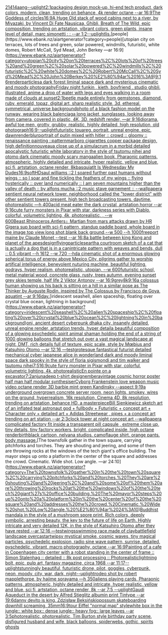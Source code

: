 [21414](https://www.ebank.nz/aiartgenerator?category=21414)[aang](https://www.ebank.nz/aiartgenerator?category=aang)[--uplight](https://www.ebank.nz/aiartgenerator?category=--uplight)[2:1](https://www.ebank.nz/aiartgenerator?category=2%3A1)[packaging design mock-up, hi-end tech product, dark colors, modern, clean, trending on behance, 4k render octane --ar 16:9](https://www.ebank.nz/aiartgenerator?category=packaging%20design%20mock-up%2C%20hi-end%20tech%20product%2C%20dark%20colors%2C%20modern%2C%20clean%2C%20trending%20on%20behance%2C%204k%20render%20octane%20--ar%2016%3A9)[The Goddess of circles](https://www.ebank.nz/aiartgenerator?category=The%20Goddess%20of%20circles)[16:9](https://www.ebank.nz/aiartgenerator?category=16%3A9)[A Huge Old stack of wood cabins next to a river, by Miyazaki, by Vincent Di Fate Nausicaa, Ghibli, Breath of The Wild, epic composition, trending on artstation, vibrant colors, green plants, insane level of detail, marc simonetti : :  --ar 1:2](https://www.ebank.nz/aiartgenerator?category=A%20Huge%20Old%20stack%20of%20wood%20cabins%20next%20to%20a%20river%2C%20by%20Miyazaki%2C%20by%20Vincent%20Di%20Fate%20Nausicaa%2C%20Ghibli%2C%20Breath%20of%20The%20Wild%2C%20epic%20composition%2C%20trending%20on%20artstation%2C%20vibrant%20colors%2C%20green%20plants%2C%20insane%20level%20of%20detail%2C%20marc%20simonetti%20%3A%20%3A%20%20--ar%201%3A2)[--uplight](https://www.ebank.nz/aiartgenerator?category=--uplight)[lis.](https://www.ebank.nz/aiartgenerator?category=lis.)[people](https://www.ebank.nz/aiartgenerator?category=people)[utopian city on terraces, lots of trees and green, solar powered, windmills, futuristic, white domes, Robert McCall, Syd Mead, John Berkey —ar 16:9](https://www.ebank.nz/aiartgenerator?category=utopian%20city%20on%20terraces%2C%20lots%20of%20trees%20and%20green%2C%20solar%20powered%2C%20windmills%2C%20futuristic%2C%20white%20domes%2C%20Robert%20McCall%2C%20Syd%20Mead%2C%20John%20Berkey%20%E2%80%94ar%2016%3A9)[9:16](https://www.ebank.nz/aiartgenerator?category=9%3A16)[render](https://www.ebank.nz/aiartgenerator?category=render)[particles](https://www.ebank.nz/aiartgenerator?category=particles)[a dark forest liminal space dark and mysterious cinematic and moody photography](https://www.ebank.nz/aiartgenerator?category=a%20dark%20forest%20liminal%20space%20dark%20and%20mysterious%20cinematic%20and%20moody%20photography)[Friday night funkin , kieth, boyfriend , studio ghibli,  illustrated,  anime,](https://www.ebank.nz/aiartgenerator?category=Friday%20night%20funkin%20%2C%20kieth%2C%20boyfriend%20%2C%20studio%20ghibli%2C%20%20illustrated%2C%20%20anime%2C)[a drop of water with legs and eyes walking in a room made of clouds at sunset](https://www.ebank.nz/aiartgenerator?category=a%20drop%20of%20water%20with%20legs%20and%20eyes%20walking%20in%20a%20room%20made%20of%20clouds%20at%20sunset)[2:1](https://www.ebank.nz/aiartgenerator?category=2%3A1)[beetle made entirely from gemstones, diamond, ruby, emerald, topaz, digital art, sharp realistic style, 3d, ethereal, symmetrical, universe background](https://www.ebank.nz/aiartgenerator?category=beetle%20made%20entirely%20from%20gemstones%2C%20diamond%2C%20ruby%2C%20emerald%2C%20topaz%2C%20digital%20art%2C%20sharp%20realistic%20style%2C%203d%2C%20ethereal%2C%20symmetrical%2C%20universe%20background)[photo of a black fashion model on the runway, wearing black balenciaga long jacket, sunglasses, looking away from camera, covered in plastic, 4K, 3D, redshift render, —ar 9:16](https://www.ebank.nz/aiartgenerator?category=photo%20of%20a%20black%20fashion%20model%20on%20the%20runway%2C%20wearing%20black%20balenciaga%20long%20jacket%2C%20sunglasses%2C%20looking%20away%20from%20camera%2C%20covered%20in%20plastic%2C%204K%2C%203D%2C%20redshift%20render%2C%20%E2%80%94ar%209%3A16)[diorama, awful toe men, grotty, grubby, realistic, highly detailed, high resolution, old photograph](https://www.ebank.nz/aiartgenerator?category=diorama%2C%20awful%20toe%20men%2C%20grotty%2C%20grubby%2C%20realistic%2C%20highly%20detailed%2C%20high%20resolution%2C%20old%20photograph)[16:9](https://www.ebank.nz/aiartgenerator?category=16%3A9)[--uplight](https://www.ebank.nz/aiartgenerator?category=--uplight)[futuristic touareg, portrait, unreal engine, epic, dawn](https://www.ebank.nz/aiartgenerator?category=futuristic%20touareg%2C%20portrait%2C%20unreal%20engine%2C%20epic%2C%20dawn)[render](https://www.ebank.nz/aiartgenerator?category=render)[blur](https://www.ebank.nz/aiartgenerator?category=blur)[portrait of putin mixed with hitler :: crowd :: gloomy :: renaissance painting ::](https://www.ebank.nz/aiartgenerator?category=portrait%20of%20putin%20mixed%20with%20hitler%20%3A%3A%20crowd%20%3A%3A%20gloomy%20%3A%3A%20renaissance%20painting%20%3A%3A)[pattern](https://www.ebank.nz/aiartgenerator?category=pattern)[marboro cigarettes copper package design, high definition](https://www.ebank.nz/aiartgenerator?category=marboro%20cigarettes%20copper%20package%20design%2C%20high%20definition)[nouveau](https://www.ebank.nz/aiartgenerator?category=nouveau)[a close up of a simulacrum in a morbid detailed apocalyptic futuristic white laboratory in the style of tsutomu nihei and otomo dark cinematic moody scary manga](https://www.ebank.nz/aiartgenerator?category=a%20close%20up%20of%20a%20simulacrum%20in%20a%20morbid%20detailed%20apocalyptic%20futuristic%20white%20laboratory%20in%20the%20style%20of%20tsutomu%20nihei%20and%20otomo%20dark%20cinematic%20moody%20scary%20manga)[alien book, Pharaonic patterns, atmospheric, highly detailed and intricate, hyper realistic, yellow and blue, sci fi, artstation, octane render, 8k](https://www.ebank.nz/aiartgenerator?category=alien%20book%2C%20Pharaonic%20patterns%2C%20atmospheric%2C%20highly%20detailed%20and%20intricate%2C%20hyper%20realistic%2C%20yellow%20and%20blue%2C%20sci%20fi%2C%20artstation%2C%20octane%20render%2C%208k)[basquiat](https://www.ebank.nz/aiartgenerator?category=basquiat)[It Is Wednesday My Dudes](https://www.ebank.nz/aiartgenerator?category=It%20Is%20Wednesday%20My%20Dudes)[16:9](https://www.ebank.nz/aiartgenerator?category=16%3A9)[soft](https://www.ebank.nz/aiartgenerator?category=soft)[HD](https://www.ebank.nz/aiartgenerator?category=HD)[saul williams ::2  I soared further past humans without wings :: so I soar and fine tickling the feathers of my wings :: flying hysterically :: over land numerically :: I am seven mountains higher than the valley of death :: by alfons mucha ::2 music stave garnement :: --wallpaper](https://www.ebank.nz/aiartgenerator?category=saul%20williams%20%3A%3A2%20%20I%20soared%20further%20past%20humans%20without%20wings%20%3A%3A%20so%20I%20soar%20and%20fine%20tickling%20the%20feathers%20of%20my%20wings%20%3A%3A%20flying%20hysterically%20%3A%3A%20over%20land%20numerically%20%3A%3A%20I%20am%20seven%20mountains%20higher%20than%20the%20valley%20of%20death%20%3A%3A%20by%20alfons%20mucha%20%3A%3A2%20music%20stave%20garnement%20%3A%3A%20--wallpaper)[a sentient neural network tower.  neighborhood called the "tower district" with other sentient towers present.  high tech broadcasting towers. daytime, photorealistic —h 400](https://www.ebank.nz/aiartgenerator?category=a%20sentient%20neural%20network%20tower.%20%20neighborhood%20called%20the%20%22tower%20district%22%20with%20other%20sentient%20towers%20present.%20%20high%20tech%20broadcasting%20towers.%20daytime%2C%20photorealistic%20%E2%80%94h%20400)[acid meat eater the dark crystal, artstation,horror --ar 9:16](https://www.ebank.nz/aiartgenerator?category=acid%20meat%20eater%20the%20dark%20crystal%2C%20artstation%2Chorror%20--ar%209%3A16)[cute furry monsters in Pixar with star, darkness series with Diablo, colorful, volumetric lighting, 4k, photorealistic, , --w 600](https://www.ebank.nz/aiartgenerator?category=cute%20furry%20monsters%20in%20Pixar%20with%20star%2C%20darkness%20series%20with%20Diablo%2C%20colorful%2C%20volumetric%20lighting%2C%204k%2C%20photorealistic%2C%20%2C%20--w%20600)[Beast,Rhinoceros,Antlers」](https://www.ebank.nz/aiartgenerator?category=Beast%2CRhinoceros%2CAntlers%E3%80%8D)[Martian from mars attacks drawn by HR Giger](https://www.ebank.nz/aiartgenerator?category=Martian%20from%20mars%20attacks%20drawn%20by%20HR%20Giger)[a sup board with sci-fi pattern, standup paddle board ,whole board in the image,top view,long shot,blank back ground,--w 500 --h 1000](https://www.ebank.nz/aiartgenerator?category=a%20sup%20board%20with%20sci-fi%20pattern%2C%20standup%20paddle%20board%20%2Cwhole%20board%20in%20the%20image%2Ctop%20view%2Clong%20shot%2Cblank%20back%20ground%2C--w%20500%20--h%201000)[freeport maine by Claude Monet --test --ar 16:8](https://www.ebank.nz/aiartgenerator?category=freeport%20maine%20by%20Claude%20Monet%20--test%20--ar%2016%3A8)[a battle between king Kong and planet of the apes](https://www.ebank.nz/aiartgenerator?category=a%20battle%20between%20king%20Kong%20and%20planet%20of%20the%20apes)[design](https://www.ebank.nz/aiartgenerator?category=design)[flying](https://www.ebank.nz/aiartgenerator?category=flying)[particles](https://www.ebank.nz/aiartgenerator?category=particles)[earth](https://www.ebank.nz/aiartgenerator?category=earth)[a courtroom sketch of a cat that is actually a dog that is in a can](https://www.ebank.nz/aiartgenerator?category=a%20courtroom%20sketch%20of%20a%20cat%20that%20is%20actually%20a%20dog%20that%20is%20in%20a%20can)[intricate pattern with weaves and bends, dull :: 0.5 vibrant --h 1612 --w 720 --hd](https://www.ebank.nz/aiartgenerator?category=intricate%20pattern%20with%20weaves%20and%20bends%2C%20dull%20%3A%3A%200.5%20vibrant%20--h%201612%20--w%20720%20--hd)[a cinematic shot of a enormous glowing spherical torus of energy above Mexico City, pilgrims gather to worship artifical intelligence, benevolent nuturing machine, beautiful lighting, godrays, hyper realism, photorealistic, utopian, --w 600](https://www.ebank.nz/aiartgenerator?category=a%20cinematic%20shot%20of%20a%20enormous%20glowing%20spherical%20torus%20of%20energy%20above%20Mexico%20City%2C%20pilgrims%20gather%20to%20worship%20artifical%20intelligence%2C%20benevolent%20nuturing%20machine%2C%20beautiful%20lighting%2C%20godrays%2C%20hyper%20realism%2C%20photorealistic%2C%20utopian%2C%20--w%20600)[futuristic school, metal material wood, concrete glass, rusty, trees autumn, evening sunset grey skies temple, half life 2 Viktor Antonov --ar 16:9](https://www.ebank.nz/aiartgenerator?category=futuristic%20school%2C%20metal%20material%20wood%2C%20concrete%20glass%2C%20rusty%2C%20trees%20autumn%2C%20evening%20sunset%20grey%20skies%20temple%2C%20half%20life%202%20Viktor%20Antonov%20--ar%2016%3A9)[grey](https://www.ebank.nz/aiartgenerator?category=grey)[8k](https://www.ebank.nz/aiartgenerator?category=8k)[9:16](https://www.ebank.nz/aiartgenerator?category=9%3A16)[a colossus human showing us his back is sitting on a hill in a similar pose as The Thinker by Auguste Rodin, inspired by The Colossus by Francisco de Goya, aquatint --ar 9:16](https://www.ebank.nz/aiartgenerator?category=a%20colossus%20human%20showing%20us%20his%20back%20is%20sitting%20on%20a%20hill%20in%20a%20similar%20pose%20as%20The%20Thinker%20by%20Auguste%20Rodin%2C%20inspired%20by%20The%20Colossus%20by%20Francisco%20de%20Goya%2C%20aquatint%20--ar%209%3A16)[day.](https://www.ebank.nz/aiartgenerator?category=day.)[iridescent seashell, alien spaceship, floating over crystal blue ocean, lightning in background](https://www.ebank.nz/aiartgenerator?category=iridescent%20seashell%2C%20alien%20spaceship%2C%20floating%20over%20crystal%20blue%20ocean%2C%20lightning%20in%20background)[oni, ancient desert cyberpunk dhaka city, insanely detailed, unreal engine render, artstation trends, hyper detail](https://www.ebank.nz/aiartgenerator?category=oni%2C%20ancient%20desert%20cyberpunk%20dhaka%20city%2C%20insanely%20detailed%2C%20unreal%20engine%20render%2C%20artstation%20trends%2C%20hyper%20detail)[a beautiful composition of a glowing psychedelic spirit animal shaman holding the end of a string of 1000 glowing balloons that stretch out over a vast magical landscape at night, DMT,  rich details full of texture, epic scale, style by Mœbius and Katsuhiro Otomo —ar 12:16 —test](https://www.ebank.nz/aiartgenerator?category=a%20beautiful%20composition%20of%20a%20glowing%20psychedelic%20spirit%20animal%20shaman%20holding%20the%20end%20of%20a%20string%20of%201000%20glowing%20balloons%20that%20stretch%20out%20over%20a%20vast%20magical%20landscape%20at%20night%2C%20DMT%2C%20%20rich%20details%20full%20of%20texture%2C%20epic%20scale%2C%20style%20by%20M%C5%93bius%20and%20Katsuhiro%20Otomo%20%E2%80%94ar%2012%3A16%20%E2%80%94test)[grotesque fantastical futurist detailed mechanical cyber japanese alice in wonderland dark and moody liminal space dark spooky in the style of floria sigismondi and tim walker and tsutomu nihei](https://www.ebank.nz/aiartgenerator?category=grotesque%20fantastical%20futurist%20detailed%20mechanical%20cyber%20japanese%20alice%20in%20wonderland%20dark%20and%20moody%20liminal%20space%20dark%20spooky%20in%20the%20style%20of%20floria%20sigismondi%20and%20tim%20walker%20and%20tsutomu%20nihei)[7:5](https://www.ebank.nz/aiartgenerator?category=7%3A5)[16:9](https://www.ebank.nz/aiartgenerator?category=16%3A9)[cute furry monster in Pixar with star, colorful, volumetric lighting, 4k, photorealistic](https://www.ebank.nz/aiartgenerator?category=cute%20furry%20monster%20in%20Pixar%20with%20star%2C%20colorful%2C%20volumetric%20lighting%2C%204k%2C%20photorealistic)[En pointe on a excavator](https://www.ebank.nz/aiartgenerator?category=En%20pointe%20on%20a%20excavator)[7:2](https://www.ebank.nz/aiartgenerator?category=7%3A2)[anjunadeep t-shirt design](https://www.ebank.nz/aiartgenerator?category=anjunadeep%20t-shirt%20design)[embera](https://www.ebank.nz/aiartgenerator?category=embera)[vintage cosmic horror poster half man half modular synthesiser](https://www.ebank.nz/aiartgenerator?category=vintage%20cosmic%20horror%20poster%20half%20man%20half%20modular%20synthesiser)[Cyborg Frankenstein love weapon music video octane render 3D barbie mint green Kandinsky --aspect 9:19](https://www.ebank.nz/aiartgenerator?category=Cyborg%20Frankenstein%20love%20weapon%20music%20video%20octane%20render%203D%20barbie%20mint%20green%20Kandinsky%20--aspect%209%3A19)[a underground overgrown concrete server room, neon lights, smokey, wires on the ground, hyperrealism, 16k resolution, Cinema 4D, 8k resolution, trending on artstation, behance HD, a masterpiece](https://www.ebank.nz/aiartgenerator?category=a%20underground%20overgrown%20concrete%20server%20room%2C%20neon%20lights%2C%20smokey%2C%20wires%20on%20the%20ground%2C%20hyperrealism%2C%2016k%20resolution%2C%20Cinema%204D%2C%208k%20resolution%2C%20trending%20on%20artstation%2C%20behance%20HD%2C%20a%20masterpiece)[Bill Sienkiewicz sketch art of an inflated teal astronaut god + fullbody + Futuristic + concept art + Character only + detailed art + Adidas Streetwear , pipes + a concept art trending on art station --ar 2:3](https://www.ebank.nz/aiartgenerator?category=Bill%20Sienkiewicz%20sketch%20art%20of%20an%20inflated%20teal%20astronaut%20god%20%2B%20fullbody%20%2B%20Futuristic%20%2B%20concept%20art%20%2B%20Character%20only%20%2B%20detailed%20art%20%2B%20Adidas%20Streetwear%20%2C%20pipes%20%2B%20a%20concept%20art%20trending%20on%20art%20station%20--ar%202%3A3)[clock tower at night concept art --wallpaper](https://www.ebank.nz/aiartgenerator?category=clock%20tower%20at%20night%20concept%20art%20--wallpaper)[a complicated factory fit inside a transparent pill capsule , extreme close up, tiny details, tiny factory workers, bright, complicated inside, high octane render](https://www.ebank.nz/aiartgenerator?category=a%20complicated%20factory%20fit%20inside%20a%20transparent%20pill%20capsule%20%2C%20extreme%20close%20up%2C%20tiny%20details%2C%20tiny%20factory%20workers%2C%20bright%2C%20complicated%20inside%2C%20high%20octane%20render)[birth](https://www.ebank.nz/aiartgenerator?category=birth)[black cartoon, nelvana studios. camoflauge shirt. orange pants. body massage.](https://www.ebank.nz/aiartgenerator?category=black%20cartoon%2C%20nelvana%20studios.%20camoflauge%20shirt.%20orange%20pants.%20body%20massage.)[The townsfolk gather in the town square, carrying pitchforks and torches. They are shouting and jeering, and some of them are throwing rocks at the windows of the tech giant's office building. The mayor steps up onto a platform in the center of the square and addresses the crowd. Cinematic. Wide shot. Low angle. —ar 24:10](https://www.ebank.nz/aiartgenerator?category=The%20townsfolk%20gather%20in%20the%20town%20square%2C%20carrying%20pitchforks%20and%20torches.%20They%20are%20shouting%20and%20jeering%2C%20and%20some%20of%20them%20are%20throwing%20rocks%20at%20the%20windows%20of%20the%20tech%20giant%27s%20office%20building.%20The%20mayor%20steps%20up%20onto%20a%20platform%20in%20the%20center%20of%20the%20square%20and%20addresses%20the%20crowd.%20Cinematic.%20Wide%20shot.%20Low%20angle.%20%E2%80%94ar%2024%3A10)[Buddhist mandala in the style of a mushroom spore print. Rich colors, deeply symbolic, arresting beauty, the key to the future of life on Earth. Highly intricate and very detailed 12K, in the style of Katsuhiro Otomo after they have rested --ar 12:16 —test](https://www.ebank.nz/aiartgenerator?category=Buddhist%20mandala%20in%20the%20style%20of%20a%20mushroom%20spore%20print.%20Rich%20colors%2C%20deeply%20symbolic%2C%20arresting%20beauty%2C%20the%20key%20to%20the%20future%20of%20life%20on%20Earth.%20Highly%20intricate%20and%20very%20detailed%2012K%2C%20in%20the%20style%20of%20Katsuhiro%20Otomo%20after%20they%20have%20rested%20--ar%2012%3A16%20%E2%80%94test)[wings](https://www.ebank.nz/aiartgenerator?category=wings)[swimming race,made of clay](https://www.ebank.nz/aiartgenerator?category=swimming%20race%2Cmade%20of%20clay)[battlefield landscape overcast](https://www.ebank.nz/aiartgenerator?category=battlefield%20landscape%20overcast)[art](https://www.ebank.nz/aiartgenerator?category=art)[wipsy mystical smoke, cosmic waves, tiny magical particles, psychedelic explosion, radio sine wave pattern, sunrise, detailed, pyschedelic, vibrant, macro photography, octane --ar 16:9](https://www.ebank.nz/aiartgenerator?category=wipsy%20mystical%20smoke%2C%20cosmic%20waves%2C%20tiny%20magical%20particles%2C%20psychedelic%20explosion%2C%20radio%20sine%20wave%20pattern%2C%20sunrise%2C%20detailed%2C%20pyschedelic%2C%20vibrant%2C%20macro%20photography%2C%20octane%20--ar%2016%3A9)[Painting of a cafe in Copenhagen city center with a robot standing in the center of frame :: Simon Stalenhag :: detailed :: 8k post processing :: Photorealistic](https://www.ebank.nz/aiartgenerator?category=Painting%20of%20a%20cafe%20in%20Copenhagen%20city%20center%20with%20a%20robot%20standing%20in%20the%20center%20of%20frame%20%3A%3A%20Simon%20Stalenhag%20%3A%3A%20detailed%20%3A%3A%208k%20post%20processing%20%3A%3A%20Photorealistic)[lightning bolt, epic, pulp art, fantasy magazine, circa 1968 --ar 11:17](https://www.ebank.nz/aiartgenerator?category=lightning%20bolt%2C%20epic%2C%20pulp%20art%2C%20fantasy%20magazine%2C%20circa%201968%20--ar%2011%3A17)[--uplight](https://www.ebank.nz/aiartgenerator?category=--uplight)[stunningly beautiful, futuristic drone, pilot, goggles, cyberpunk, neon, moody, city, war, dark, night](https://www.ebank.nz/aiartgenerator?category=stunningly%20beautiful%2C%20futuristic%20drone%2C%20pilot%2C%20goggles%2C%20cyberpunk%2C%20neon%2C%20moody%2C%20city%2C%20war%2C%20dark%2C%20night)[--uplight](https://www.ebank.nz/aiartgenerator?category=--uplight)[rodeo shot by robert mapplethorpe, by hajime sorayama —h 350](https://www.ebank.nz/aiartgenerator?category=rodeo%20shot%20by%20robert%20mapplethorpe%2C%20by%20hajime%20sorayama%20%E2%80%94h%20350)[aliens playing cards, Pharaonic patterns, atmospheric, highly detailed and intricate, hyper realistic, yellow and blue, sci fi, artstation, octane render, 8k --ar 7:5 --uplight](https://www.ebank.nz/aiartgenerator?category=aliens%20playing%20cards%2C%20Pharaonic%20patterns%2C%20atmospheric%2C%20highly%20detailed%20and%20intricate%2C%20hyper%20realistic%2C%20yellow%20and%20blue%2C%20sci%20fi%2C%20artstation%2C%20octane%20render%2C%208k%20--ar%207%3A5%20--uplight)[Gaudi Aqueduct  in the desert by Alfred Stieglitz albumin print Tintype --ar 19:6](https://www.ebank.nz/aiartgenerator?category=Gaudi%20Aqueduct%20%20in%20the%20desert%20by%20Alfred%20Stieglitz%20albumin%20print%20Tintype%20--ar%2019%3A6)[danny devito is king, Zdzisław Beksiński](https://www.ebank.nz/aiartgenerator?category=danny%20devito%20is%20king%2C%20Zdzis%C5%82aw%20Beksi%C5%84ski)[opossum skateboarding downhill screaming, 35mm](https://www.ebank.nz/aiartgenerator?category=opossum%20skateboarding%20downhill%20screaming%2C%2035mm)[16:9](https://www.ebank.nz/aiartgenerator?category=16%3A9)[tour Eiffel "normal map" style](https://www.ebank.nz/aiartgenerator?category=tour%20Eiffel%20%22normal%20map%22%20style)[white box in the jungle:: white box:: dense jungle:: heavy fog:: large leaves --ar 3:5](https://www.ebank.nz/aiartgenerator?category=white%20box%20in%20the%20jungle%3A%3A%20white%20box%3A%3A%20dense%20jungle%3A%3A%20heavy%20fog%3A%3A%20large%20leaves%20--ar%203%3A5)[photorealistic, photorealistic, Tim Burton style birthday party scene, disfigured husband and wife, black balloons, spiderwebs, gothic, spirits ghosts](https://www.ebank.nz/aiartgenerator?category=photorealistic%2C%20photorealistic%2C%20Tim%20Burton%20style%20birthday%20party%20scene%2C%20disfigured%20husband%20and%20wife%2C%20black%20balloons%2C%20spiderwebs%2C%20gothic%2C%20spirits%20ghosts)